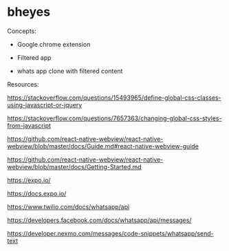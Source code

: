 # bheyes


Concepts:

* Google chrome extension 

* Filtered app

* whats app clone with filtered content

Resources:

https://stackoverflow.com/questions/15493965/define-global-css-classes-using-javascript-or-jquery

https://stackoverflow.com/questions/7657363/changing-global-css-styles-from-javascript

https://github.com/react-native-webview/react-native-webview/blob/master/docs/Guide.md#react-native-webview-guide

https://github.com/react-native-webview/react-native-webview/blob/master/docs/Getting-Started.md

https://expo.io/

https://docs.expo.io/

https://www.twilio.com/docs/whatsapp/api

https://developers.facebook.com/docs/whatsapp/api/messages/

https://developer.nexmo.com/messages/code-snippets/whatsapp/send-text


